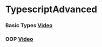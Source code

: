# TypescriptAdvanced
### Basic Types [Video](https://youtu.be/8io6-RdHUqA)
### OOP [Video](https://youtu.be/8io6-RdHUqA)
